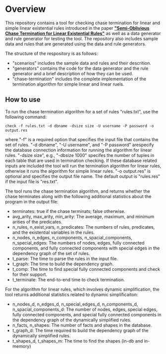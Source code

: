 # Overview

This repository contains a tool for checking chase termination for linear and simple linear existential rules introduced in the paper [**"Semi-Oblivious Chase Termination for Linear Existential Rules"**](https://github.com/mostafamilani/chase-termination/blob/main/chase-termination.pdf) as well as a data generator and rule generator for testing the tool. The repository also includes sample data and rules that are generated using the data and rule generators.

The structure of the respository is as follows:
- \"scenarios\" includes the sample data and rules and their descrition. 
- \"generators\" contains the code for the data generator and the rule generator and a brief description of how they can be used.
- \"chase-termination\" includes the complete implementation of the termination algorithm for simple linear and linear ruels.

## How to use

To run the chase termination algorithm for a set of rules "rules.txt", use the following command:

```check -f rules.txt -d dbname -dsize size -U username -P password -o output.res```

where "-f" is a required option that specifies the input file that contains the set of rules. "-d dbname", "-U username", and "-P password" arespecify the database connection information for running the algorithm for linear rules. "-dsize size", e.g., "-dbsize 1000" specifes the number of tuples in each table that are used in termination checking. If these database related inputs are included the tool will run the termination algorithm for linear rules, otherwise it runs the algorithm for simple linear rules. "-o output.res" is optional and specifies the output file name. The default output is "rules.res" if the input file is "res.txt". 

The tool runs the chase termination algorithm, and returns whether the chase terminates along with the following additional statistics about the program in the output file:

- terminates: true if the chase terminats; false otherwise.
- avg_arity, max_arity, min_arity: The average, maximum, and minimum arities of the predicates.
- n_rules, n_exist_vars, n_predicates: The numbers of rules, predicates, and the existential variables in the rules.
- n_nodes, n_edges, n_components, n_spacial_components, n_special_edges: The numbers of nodes, edges, fully connected components, and fully connected components with special edges in the dependency graph of the set of rules.
- t_parse: The time to parse the rules in the input file.
- t_graph: The time to build the dependency graph.
- t_comp: The time to find special fully connected components and check for their support.
- t_terminate: The end-to-end time to check termination.

For the algorithm for linear rules, which involves dynamic simplification, the tool returns additional statistics related to dynamic simplificaiton:
- n_nodes_d, n_edges_d, n_special_edges_d, n_components_d, n_spacial_components_d: The number of nodes, edges, special edges, fully connected components, and special fully connected components in the dependency graph of the dynamically simplified rules. 
- n_facts, n_shapes: The number of facts and shapes in the database.
- t_graph_d: The time required to build the dependency graph of the dynamically simplified rules. 
- t_shapes_d, t_shapes_m: The time to find the shapes (in-db and in-memory)
